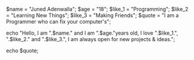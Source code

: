 $name = "Juned Adenwalla";
$age = "18";
$like_1 = "Programming";
$like_2 = "Learning New Things";
$like_3 = "Making Friends";
$quote = "I am a Programmer who can fix your computer's";

echo "Hello, I am ".$name." and I am ".$age."years old, I love ".$like_1.", ".$like_2." and ".$like_3.", I am always open for new projects & ideas.";

echo $quote;

